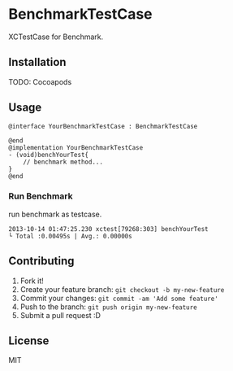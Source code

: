 # BenchmarkTestCase

XCTestCase for Benchmark.

## Installation

TODO: Cocoapods

## Usage

```objc
@interface YourBenchmarkTestCase : BenchmarkTestCase

@end
@implementation YourBenchmarkTestCase
- (void)benchYourTest{
    // benchmark method...
}
@end
```

### Run Benchmark

run benchmark as testcase.

```
2013-10-14 01:47:25.230 xctest[79268:303] benchYourTest
└ Total :0.00495s | Avg.: 0.00000s
```

## Contributing

1. Fork it!
2. Create your feature branch: `git checkout -b my-new-feature`
3. Commit your changes: `git commit -am 'Add some feature'`
4. Push to the branch: `git push origin my-new-feature`
5. Submit a pull request :D

## License

MIT